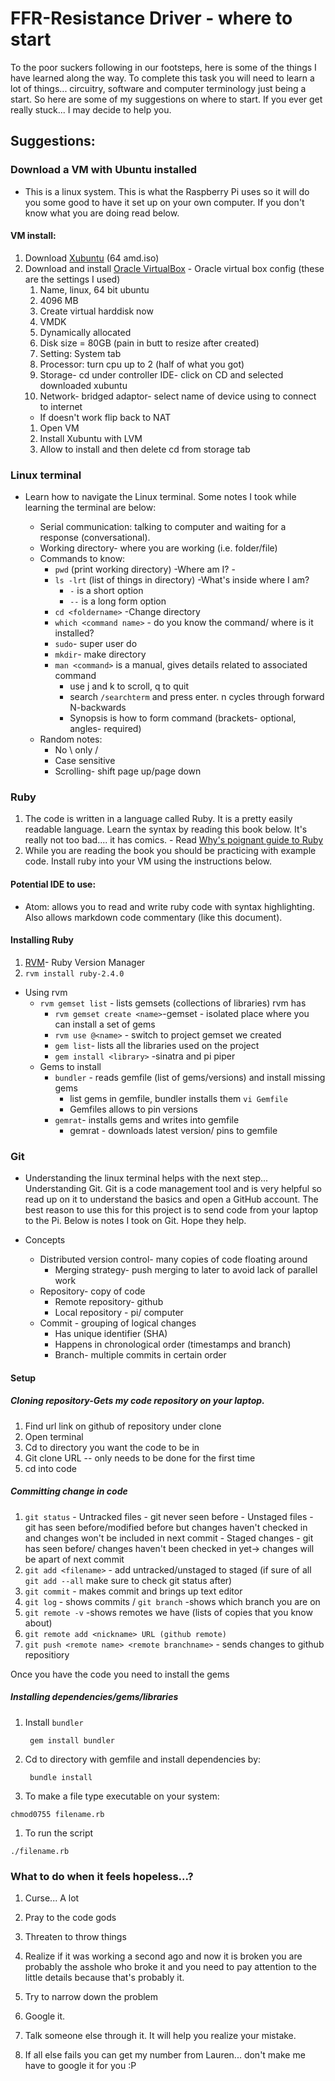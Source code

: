 
# FFR-Resistance Driver - where to start

To the poor suckers following in our footsteps, here is some of the things I have learned along the way.  To complete this task you will need to learn a lot of things... circuitry, software and computer terminology just being a start.  So here are some of my suggestions on where to start.  If you ever get really stuck... I may decide to help you.

## Suggestions:

### Download a VM with Ubuntu installed
  - This is a linux system.  This is what the Raspberry Pi uses so it will do you some good to have it set up on your own computer.  If you don't know what you are doing read below.

#### VM install:
  1. Download [Xubuntu](http://xubuntu.org/getxubuntu/) (64 amd.iso)
  1. Download and install [Oracle VirtualBox](https://www.virtualbox.org/wiki/Downloads)
    - Oracle virtual box config (these are the settings I used)
      1. Name, linux, 64 bit ubuntu
      1. 4096 MB
      1. Create virtual harddisk now
      1. VMDK
      1. Dynamically allocated
      1. Disk size = 80GB (pain in butt to resize after created)
      1. Setting: System tab
      1. Processor: turn cpu up to 2 (half of what you got)
      1. Storage- cd under controller IDE- click on CD and selected downloaded xubuntu
      1. Network- bridged adaptor- select name of device using to connect to internet
        - If doesn't work flip back to NAT
      1. Open VM
      1. Install Xubuntu with LVM
      1. Allow to install and then delete cd from storage tab

### Linux terminal
- Learn how to navigate the Linux terminal.  Some notes I took while learning the terminal are below:

   - Serial communication: talking to computer and waiting for a response (conversational).
   - Working directory- where you are working (i.e. folder/file)
   - Commands to know:
     - ``pwd`` (print working directory) -Where am I? -
     - ``ls -lrt`` (list of things in directory) -What's inside where I am?
       - ``-`` is a short option
       - ``--`` is a long form option
     - ``cd <foldername>`` -Change directory
     - ``which <command name>`` - do you know the command/ where is it installed?
     - ``sudo``- super user do
     - ``mkdir``- make directory
     - ``man <command>`` is a manual, gives details related to associated command
       - use j and k to scroll, q to quit
       - search ``/searchterm`` and press enter. n cycles through forward N-backwards
       - Synopsis is how to form command (brackets- optional, angles- required)
   - Random notes:
     - No \ only /
     - Case sensitive
     - Scrolling- shift page up/page down


### Ruby
  1. The code is written in a language called Ruby.  It is a pretty easily readable language.  Learn the syntax by reading this book below.  It's really not too bad.... it has comics.
    - Read [Why's poignant guide to Ruby](http://www.rubyinside.com/media/poignant-guide.pdf)
  1. While you are reading the book you should be practicing with example code.  Install ruby into your VM using the instructions below.
  #### Potential IDE to use:
  - Atom: allows you to read and write ruby code with syntax highlighting.  Also allows markdown
  code commentary (like this document).


#### Installing Ruby
  1. [RVM](rvm.io)- Ruby Version Manager
  1. ``rvm install ruby-2.4.0``
- Using rvm
  - ``rvm gemset list`` -  lists gemsets (collections of libraries) rvm has
    - ``rvm gemset create <name>``-gemset - isolated place where you can install a set of gems
    - ``rvm use @<name>`` - switch to project gemset we created
    - ``gem list``- lists all the libraries used on the project
    - ``gem install <library>`` -sinatra and pi piper
  - Gems to install
    - ``bundler`` - reads gemfile (list of gems/versions) and install missing gems
      - list gems in gemfile, bundler installs them ``vi Gemfile``
      - Gemfiles allows to pin versions
    - ``gemrat``- installs gems and writes into gemfile
      - gemrat <gem> - downloads latest version/ pins to gemfile

### Git
- Understanding the linux terminal helps with the next step... Understanding Git.  Git is a code management tool and is very helpful so read up on it to understand the basics and open a GitHub account.  The best reason to use this for this project is to send code from your laptop to the Pi.  Below is notes I took on Git.  Hope they help.

- Concepts
  - Distributed version control- many copies of code floating around
    - Merging strategy- push merging to later to avoid lack of parallel work
  - Repository- copy of code
    - Remote repository- github
    - Local repository - pi/ computer
  - Commit - grouping of logical changes
    - Has unique identifier (SHA)
    - Happens in chronological order (timestamps and branch)
    - Branch- multiple commits in certain order

#### Setup
##### Cloning repository-Gets my code repository on your laptop.
  1. Find url link on github of repository under clone
  1. Open terminal
  1. Cd to directory you want the code to be in
  1. Git clone URL -- only needs to be done for the first time
  1. cd into code

##### Committing change in code
  1. ``git status``
    - Untracked files - git never seen before
    - Unstaged files - git has seen before/modified before but changes haven't checked in and changes won't be included in next commit
    - Staged changes - git has seen before/ changes haven't been checked in yet-> changes will be apart of next commit
  1. ``git add <filename>`` - add untracked/unstaged to staged (if sure of all ``git add --all`` make sure to check git status after)
  1. ``git commit`` - makes commit and brings up text editor
  1. ``git log`` - shows commits / ``git branch`` -shows which branch you are on
  1. ``git remote -v`` -shows remotes we have (lists of copies that you know about)
  1. ``git remote add <nickname> URL (github remote)``
  1. ``git push <remote name> <remote branchname>`` - sends changes to github repositiory

Once you have the code you need to install the gems
##### Installing dependencies/gems/libraries
1. Install ``bundler``
    ```
     gem install bundler
    ```
1. Cd to directory with gemfile and install dependencies by:
    ```
     bundle install
    ```
1. To make a file type executable on your system:
```
chmod0755 filename.rb
```
1. To run the script
```
./filename.rb
```

### What to do when it feels hopeless...?
1. Curse... A lot
1. Pray to the code gods
1. Threaten to throw things
1. Realize if it was working a second ago and now it is broken you are probably the asshole who broke it and you need to pay attention to the little details because that's probably it.
1. Try to narrow down the problem
1. Google it.  
1. Talk someone else through it. It will help you realize your mistake.

1. If all else fails you can get my number from Lauren... don't make me have to google it for you :P
